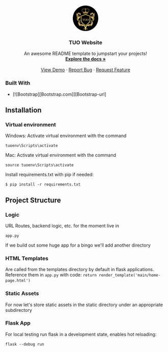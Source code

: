<!-- PROJECT LOGO -->
<br />
<div align="center">
    <img src="static/TUO-Brand.png" alt="Logo" width="80" height="80">
  </a>

  <h3 align="center">TUO Website</h3>

  <p align="center">
    An awesome README template to jumpstart your projects!
    <br />
    <a href="https://github.com/othneildrew/Best-README-Template"><strong>Explore the docs »</strong></a>
    <br />
    <br />
    <a href="https://github.com/othneildrew/Best-README-Template">View Demo</a>
    ·
    <a href="https://github.com/othneildrew/Best-README-Template/issues">Report Bug</a>
    ·
    <a href="https://github.com/othneildrew/Best-README-Template/issues">Request Feature</a>
  </p>
</div>

### Built With

* [![Bootstrap][Bootstrap.com]][Bootstrap-url]

<!-- Installation -->
## Installation

### Virtual environment

Windows: Activate virtual environment with the command
```
tuoenv\Scripts\activate
```
Mac: Activate virtual environment with the command
```
source tuoenv\Scripts\activate
```

Install requirements.txt with pip if needed:
```
$ pip install -r requirements.txt
```

## Project Structure
### Logic 
URL Routes, backend logic, etc. for the moment live in 
```
app.py
```
If we build out some huge app for a bingo we'll add another directory
### HTML Templates
Are called from the templates directory by default in flask applications.
Reference them in ```app.py``` with code:
```return render_template('main/home-page.html')```

### Static Assets
For now let's store static assets in the static directory under an appropriate subdirectory

### Flask App
For local testing run flask in a development state, enables hot reloading:
```
flask --debug run
```